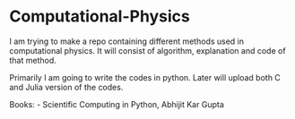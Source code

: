 # Computational-Physics

I am trying to make a repo containing different methods used in computational physics. It will consist of algorithm, explanation and code of that method.

Primarily I am going to write the codes in python. Later will upload both C and Julia version of the codes.

Books: - Scientific Computing in Python, Abhijit Kar Gupta 
